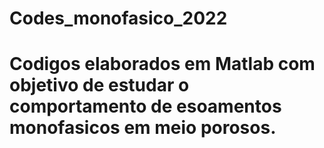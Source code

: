 # Codes_monofasico_2022
# Codigos elaborados em Matlab com objetivo de estudar o comportamento de esoamentos monofasicos em meio porosos.

